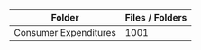 | Folder                |   Files / Folders |
|-----------------------|-------------------|
| Consumer Expenditures |              1001 |